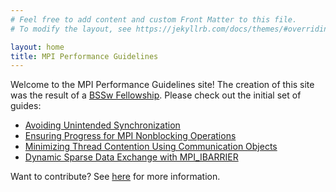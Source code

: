 ```yaml
---
# Feel free to add content and custom Front Matter to this file.
# To modify the layout, see https://jekyllrb.com/docs/themes/#overriding-theme-defaults

layout: home
title: MPI Performance Guidelines
---
```


Welcome to the MPI Performance Guidelines site! The creation of this
site was the result of a [BSSw Fellowship][bssw-fellow]. Please check
out the initial set of guides:
* [Avoiding Unintended Synchronization][unintended-sync]
* [Ensuring Progress for MPI Nonblocking Operations][progress]
* [Minimizing Thread Contention Using Communication Objects][threads]
* [Dynamic Sparse Data Exchange with MPI_IBARRIER][dsde]

Want to contribute? See [here][contrib] for more
information.

[bssw-fellow]: https://bssw.io/pages/bssw-fellowship-program
[unintended-sync]: /unintended-sync
[progress]: /progress
[threads]: /minimizing-thread-contention
[dsde]: /dynamic-sparse
[gh]: https://github.com/mpi-performance-guidelines/mpi-performance-guidelines.github.io/issues
[contrib]: /contributing
